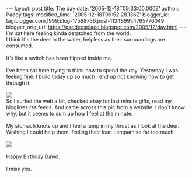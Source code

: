 \-\-- layout: post title: The day date: \'2005-12-18T09:33:00.000Z\'
author: Paddy tags: modified\_time: \'2005-12-18T09:52:28.136Z\'
blogger\_id: tag:blogger.com,1999:blog-17598736.post-113489954765776049
blogger\_orig\_url: https://paddeesplace.blogspot.com/2005/12/day.html
\-\-- I\`m sat here feeling kinda detatched from the world.\
I think it\`s the deer in the water, helpless as their surroundings are
consumed.\
\
It\`s like a switch has been flipped inside me.\
\
I\`ve been sat here trying to think how to spend the day. Yesterday I
was feeling fine. I build today up so much I end up not knowing how to
get through it.\
\
[![](https://www.stambaughfamily.com/montanafire_3_adj2.jpg)](https://www.stambaughfamily.com/montanafire_3_adj2.jpg)\
So I surfed the web a bit, checked ebay for last minute gifts, read my
bloglines rss feeds. And came across this pic from a website. I don\`t
know why, but it seems to sum up how I feel at the minute.\
\
My stomach knots up and I feel a lump in my throat as I look at the
deer. Wishing I could help them, feeling their fear. I empathise far too
much.\
\
[![](https://photos1.blogger.com/blogger/7081/1699/400/emmdnchoc.jpg)](https://photos1.blogger.com/blogger/7081/1699/1600/emmdnchoc.jpg)\
\
Happy Birthday David.\
\
I miss you.
